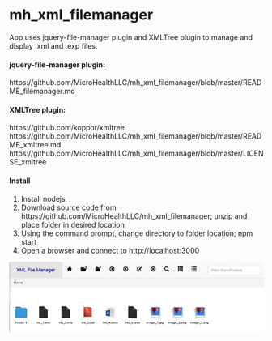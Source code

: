 # mh_xml_filemanager
<p>App uses jquery-file-manager plugin and XMLTree plugin to manage and display .xml and .exp files.</p>

<h4>jquery-file-manager plugin:</h4>
<p>https://github.com/MicroHealthLLC/mh_xml_filemanager/blob/master/README_filemanager.md</p>

<h4>XMLTree plugin:</h4>
<p>https://github.com/koppor/xmltree<br>
https://github.com/MicroHealthLLC/mh_xml_filemanager/blob/master/README_xmltree.md<br>
https://github.com/MicroHealthLLC/mh_xml_filemanager/blob/master/LICENSE_xmltree</p>

<h4>Install</h4>
<ol>
<li>Install nodejs</li>
<li>Download source code from https://github.com/MicroHealthLLC/mh_xml_filemanager; unzip and place folder in desired location</li>
<li>Using the command prompt, change directory to folder location; npm start</li>
<li>Open a browser and connect to http://localhost:3000</li>
</ol>

<p><img src="images/mh_xml_filemanager_screenshot.jpg" /></p>
